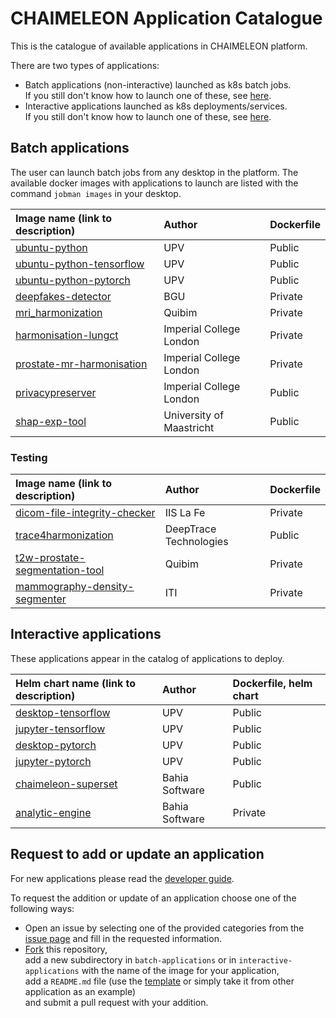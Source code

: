 # CHAIMELEON Application Catalogue

This is the catalogue of available applications in CHAIMELEON platform.

There are two types of applications:
 - Batch applications (non-interactive) launched as k8s batch jobs.  
   If you still don't know how to launch one of these, see [here](https://github.com/chaimeleon-eu/workstation-images/blob/main/usage-guide.md#jobman-client-tool).
 - Interactive applications launched as k8s deployments/services.  
   If you still don't know how to launch one of these, see [here](https://github.com/chaimeleon-eu/workstation-images/blob/main/usage-guide.md#workstation-usage-guide).


## Batch applications
The user can launch batch jobs from any desktop in the platform.
The available docker images with applications to launch are listed with the command `jobman images` in your desktop.

| Image name (link to description)                                                               | Author                         | Dockerfile  |
|:-----------------------------------------------------------------------------------------------|:-------------------------------|:------------|
| [ubuntu-python](batch-applications/ubuntu-python/README.md)                                    | UPV                            | Public      |
| [ubuntu-python-tensorflow](batch-applications/ubuntu-python-tensorflow/README.md)              | UPV                            | Public      |
| [ubuntu-python-pytorch](batch-applications/ubuntu-python-pytorch/README.md)                    | UPV                            | Public      |
| [deepfakes-detector](batch-applications/deepfakes-detector/README.md)                          | BGU                            | Private     |
| [mri_harmonization](batch-applications/mri_harmonization/README.md)                            | Quibim                         | Private     |
| [harmonisation-lungct](batch-applications/harmonisation-lungct/README.md)                      | Imperial College London        | Private     |
| [prostate-mr-harmonisation](batch-applications/prostate-mr-harmonisation/README.md)            | Imperial College London        | Private     |
| [privacypreserver](batch-applications/privacypreserver/README.md)                              | Imperial College London        | Public      |
| [shap-exp-tool](batch-applications/shap-exp-tool/README.md)                                    | University of Maastricht       | Public      |

### Testing
| Image name (link to description)                                                               | Author                         | Dockerfile  |
|:-----------------------------------------------------------------------------------------------|:-------------------------------|:------------|
| [dicom-file-integrity-checker](batch-applications/dicom-file-integrity-checker/README.md)      | IIS La Fe                      | Private     |
| [trace4harmonization](batch-applications/trace4harmonization/README.md)                        | DeepTrace Technologies         | Public      |
| [t2w-prostate-segmentation-tool](batch-applications/t2w-prostate-segmentation-tool/README.md)  | Quibim                         | Private     |
| [mammography-density-segmenter](batch-applications/mammography-density-segmenter/README.md)    | ITI                            | Private     |



## Interactive applications
These applications appear in the catalog of applications to deploy.

| Helm chart name (link to description)                                           | Author               | Dockerfile, helm chart |
|:--------------------------------------------------------------------------------|:---------------------|:-----------------------|
| [desktop-tensorflow](interactive-applications/desktop-tensorflow/README.md)     | UPV                  | Public                 |
| [jupyter-tensorflow](interactive-applications/jupyter-tensorflow/README.md)     | UPV                  | Public                 |
| [desktop-pytorch](interactive-applications/desktop-pytorch/README.md)           | UPV                  | Public                 |
| [jupyter-pytorch](interactive-applications/jupyter-pytorch/README.md)           | UPV                  | Public                 |
| [chaimeleon-superset](interactive-applications/chaimeleon-superset/README.md)   | Bahia Software       | Public                 |
| [analytic-engine](interactive-applications/analytic-engine/README.md)           | Bahia Software       | Private                |


## Request to add or update an application
For new applications please read the 
[developer guide](https://github.com/chaimeleon-eu/workstation-images/tree/main?tab=readme-ov-file#how-to-integrate-your-application-in-chaimeleon-platform).

To request the addition or update of an application choose one of the following ways:
 - Open an issue by selecting one of the provided categories from the [issue page](https://github.com/chaimeleon-eu/application-catalogue/issues/new/choose) 
   and fill in the requested information.
 - [Fork](https://github.com/chaimeleon-eu/application-catalogue/fork) this repository,  
   add a new subdirectory in `batch-applications` or in `interactive-applications` with the name of the image for your application,  
   add a `README.md` file (use the [template](.github/ISSUE_TEMPLATE/01_add-new-application.md) or simply take it from other application as an example)  
   and submit a pull request with your addition. 

